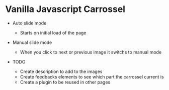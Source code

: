 # Vanilla Javascript Carrossel

- Auto slide mode
  * Starts on initial load of the page
- Manual slide mode
  * When you click to next or previous image it switchs to manual mode

- TODO
  * Create description to add to the images
  * Create feedbacks elements to see which part the carrossel current is
  * Create a plugin to be reused in other pages
